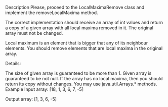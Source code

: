 Description
Please, proceed to the LocalMaximaRemove class and implement the removeLocalMaxima method.

The correct implementation should receive an array of int values and return a copy of a given array with all local maxima removed in it. The original array must not be changed.

Local maximum is an element that is bigger that any of its neighbour elements. You should remove elements that are local maxima in the original array.

Details:

The size of given array is guaranteed to be more than 1.
Given array is guaranteed to be not null.
If the array has no local maxima, then you should return its copy without changes.
You may use java.util.Arrays.* methods.
Example
Input array: [18, 1, 3, 6, 7, -5]

Output array: [1, 3, 6, -5]